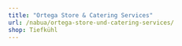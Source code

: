 ```yaml
---
title: "Ortega Store & Catering Services"
url: /nabua/ortega-store-und-catering-services/
shop: Tiefkühl
---
```

